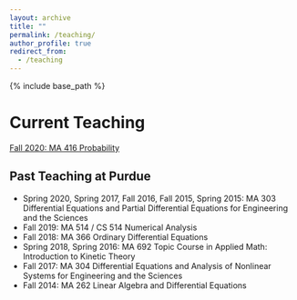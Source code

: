 ```yaml
---
layout: archive
title: ""
permalink: /teaching/
author_profile: true
redirect_from:
  - /teaching
---
```


{% include base_path %}

Current Teaching
======
[Fall 2020: MA 416 Probability](https://jingweihu-math.github.io/webpage/teaching/2014-spring-teaching-1)


## Past Teaching at Purdue
* Spring 2020, Spring 2017, Fall 2016, Fall 2015, Spring 2015: MA 303 Differential Equations and Partial Differential Equations for Engineering and the Sciences
* Fall 2019: MA 514 / CS 514 Numerical Analysis
* Fall 2018: MA 366 Ordinary Differential Equations
* Spring 2018, Spring 2016: MA 692 Topic Course in Applied Math: Introduction to Kinetic Theory
* Fall 2017: MA 304 Differential Equations and Analysis of Nonlinear Systems for Engineering and the Sciences
* Fall 2014: MA 262 Linear Algebra and Differential Equations
